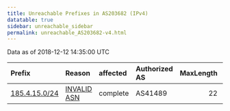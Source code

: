 ```yaml
---
title: Unreachable Prefixes in AS203682 (IPv4)
datatable: true
sidebar: unreachable_sidebar
permalink: unreachable_AS203682-v4.html
---
```


Data as of 2018-12-12 14:35:00 UTC


<div class="datatable-begin"></div>

| Prefix                                               | Reason                                                                                                | affected   | Authorized AS   |   MaxLength | Anchor                                         |   unreachable /24s |
|:-----------------------------------------------------|:------------------------------------------------------------------------------------------------------|:-----------|:----------------|------------:|:-----------------------------------------------|-------------------:|
| [185.4.15.0/24](https://stat.ripe.net/185.4.15.0/24) | [INVALID ASN](https://rpki-validator.ripe.net/announcement-preview?asn=AS203682&prefix=185.4.15.0/24) | complete   | AS41489         |          22 | [RIPE](unreachable_RIPE_NCC_RPKI_Root-v4.html) |                  1 |

<div class="datatable-end"></div>